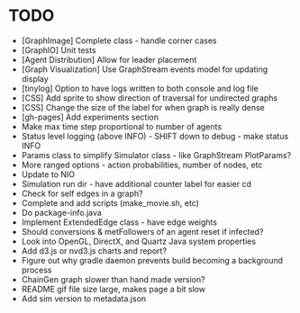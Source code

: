 TODO
====
- [GraphImage] Complete class - handle corner cases
- [GraphIO] Unit tests
- [Agent Distribution] Allow for leader placement
- [Graph Visualization] Use GraphStream events model for updating display
- [tinylog] Option to have logs written to both console and log file
- [CSS] Add sprite to show direction of traversal for undirected graphs
- [CSS] Change the size of the label for when graph is really dense
- [gh-pages] Add experiments section
- Make max time step proportional to number of agents
- Status level logging (above INFO) - SHIFT down to debug - make status INFO
- Params class to simplify Simulator class - like GraphStream PlotParams?
- More ranged options - action probabilities, number of nodes, etc
- Update to NIO
- Simulation run dir - have additional counter label for easier cd
- Check for self edges in a graph?
- Complete and add scripts (make_movie.sh, etc)
- Do package-info.java
- Implement ExtendedEdge class - have edge weights
- Should conversions & metFollowers of an agent reset if infected?
- Look into OpenGL, DirectX, and Quartz Java system properties
- Add d3.js or nvd3.js charts and report?
- Figure out why gradle daemon prevents build becoming a background process
- ChainGen graph slower than hand made version?
- README gif file size large, makes page a bit slow
- Add sim version to metadata.json

